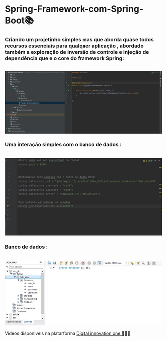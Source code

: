 # Spring-Framework-com-Spring-Boot📚

### Criando um projetinho simples mas que aborda quase todos recursos essenciais para qualquer aplicação , abordado também a exploração de inversão de controle e injeção de dependência que e o core do framework Spring:
<br>
<img src="./projetofinaly/projeto.JPG"/>

### Uma interação simples com o banco de dados :
<br>
<img src="./projetofinaly/banco-de-dados.JPG"/>

### Banco  de dados :
<br>
<img src="./projetofinaly/mysql.JPG"/>

Videos disponiveis na platarforma <a href="https://web.dio.me/course/imersao-no-spring-framework-com-spring-boot/learning/76dae2f8-07b8-4801-b66a-cdc38209ab87?back=/track/carrefour-web-developer&tab=undefined&moduleId=undefined">Digital innovation one  </a>👨‍👨‍💻

